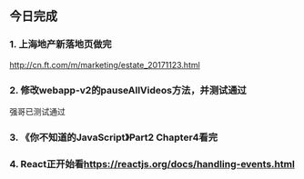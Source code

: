 ## 今日完成
### 1. 上海地产新落地页做完
<http://cn.ft.com/m/marketing/estate_20171123.html>

### 2. 修改webapp-v2的pauseAllVideos方法，并测试通过
强哥已测试通过

### 3. 《你不知道的JavaScript》Part2 Chapter4看完

### 4. React正开始看<https://reactjs.org/docs/handling-events.html>